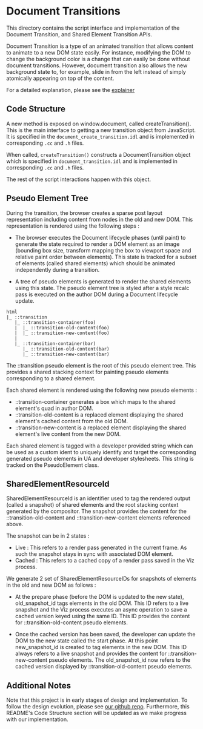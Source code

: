 # Document Transitions

This directory contains the script interface and implementation of the Document
Transition, and Shared Element Transition APIs.

Document Transition is a type of an animated transition that allows content to
animate to a new DOM state easily. For instance, modifying the DOM to change the
background color is a change that can easily be done without document
transitions. However, document transition also allows the new background state
to, for example, slide in from the left instead of simply atomically appearing
on top of the content.

For a detailed explanation, please see the
[explainer](https://github.com/vmpstr/shared-element-transitions/blob/main/README.md)

## Code Structure

A new method is exposed on window.document, called createTransition(). This is
the main interface to getting a new transition object from JavaScript. It is
specified in the `document_create_transition.idl` and is implemented in
corresponding `.cc` and `.h` files.

When called, `createTransition()` constructs a DocumentTransition object which
is specified in `document_transition.idl` and is implemented in corresponding
`.cc` and `.h` files.

The rest of the script interactions happen with this object.

## Pseudo Element Tree

During the transition, the browser creates a sparse post layout representation
including content from nodes in the old and new DOM. This representation is
rendered using the following steps :

- The browser executes the Document lifecycle phases (until paint) to generate
  the state required to render a DOM element as an image (bounding box size,
  transform mapping the box to viewport space and relative paint order between
  elements). This state is tracked for a subset of elements (called shared
  elements) which should be animated independently during a transition.

- A tree of pseudo elements is generated to render the shared elements using
  this state. The pseudo element tree is styled after a style recalc pass is
  executed on the author DOM during a Document lifecycle update.

``` text
html
|_ ::transition
   |_ ::transition-container(foo)
   |  |_ ::transition-old-content(foo)
   |  |_ ::transition-new-content(foo)
   |
   |_ ::transition-container(bar)
      |_ ::transition-old-content(bar)
      |_ ::transition-new-content(bar)
```

The ::transition pseudo element is the root of this pseudo element tree. This
provides a shared stacking context for painting pseudo elements corresponding to
a shared element.

Each shared element is rendered using the following new pseudo elements :

- ::transition-container generates a box which maps to the shared element's quad
in author DOM.
- ::transition-old-content is a replaced element displaying the shared element's
cached content from the old DOM.
- ::transition-new-content is a replaced element displaying the shared element's
live content from the new DOM.

Each shared element is tagged with a developer provided string which can be used
as a custom ident to uniquely identify and target the corresponding generated
pseudo elements in UA and developer stylesheets. This string is tracked on the
PseudoElement class.

## SharedElementResourceId
SharedElementResourceId is an identifier used to tag the rendered output (called
a snapshot) of shared elements and the root stacking context generated by the
compositor. The snapshot provides the content for the ::transition-old-content
and ::transition-new-content elements referenced above.

The snapshot can be in 2 states :

* Live : This refers to a render pass generated in the current frame. As such
the snapshot stays in sync with associated DOM element.
* Cached : This refers to a cached copy of a render pass saved in the Viz
process.

We generate 2 set of SharedElementResourceIDs for snapshots of elements in the
old and new DOM as follows :

* At the prepare phase (before the DOM is updated to the new state),
old_snapshot_id tags elements in the old DOM. This ID refers to a live snapshot
and the Viz process executes an async operation to save a cached version keyed
using the same ID. This ID provides the content for ::transition-old-content
pseudo elements.

* Once the cached version has been saved, the developer can update the DOM to
the new state called the start phase. At this point new_snapshot_id is created
to tag elements in the new DOM. This ID always refers to a live snapshot and
provides the content for ::transition-new-content pseudo elements.
The old_snapshot_id now refers to the cached version displayed by
::transition-old-content pseudo elements.

## Additional Notes

Note that this project is in early stages of design and implementation. To
follow the design evolution, please see [our github
repo](https://github.com/vmpstr/shared-element-transitions/). Furthermore, this
README's Code Structure section will be updated as we make progress with our
implementation.

